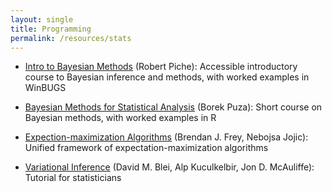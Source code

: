 ```yaml
---
layout: single
title: Programming
permalink: /resources/stats
---
```


- [Intro to Bayesian Methods](https://trepo.tuni.fi/bitstream/handle/10024/128392/bayesian_methods.pdf)
  (Robert Piche):
  Accessible introductory course to Bayesian inference and methods,
  with worked examples in WinBUGS

- [Bayesian Methods for Statistical Analysis](https://library.oapen.org/bitstream/handle/20.500.12657/32424/611011.pdf)
  (Borek Puza):
  Short course on Bayesian methods, with worked examples in R

- [Expection-maximization Algorithms](https://www.cs.ubc.ca/~murphyk/Teaching/Papers/freyJojicTutorial_pami_sep05.pdf)
  (Brendan J. Frey, Nebojsa Jojic):
  Unified framework of expectation-maximization algorithms

- [Variational Inference](https://arxiv.org/abs/1601.00670)
  (David M. Blei, Alp Kuculkelbir, Jon D. McAuliffe):
  Tutorial for statisticians

